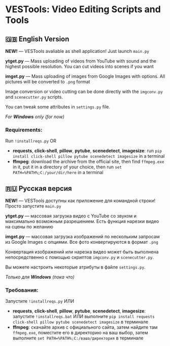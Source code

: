 # VESTools: Video Editing Scripts and Tools

## :uk: English Version

**NEW!** — VESTools avaliable as shell application! Just launch `main.py`

**ytget.py** — Mass uploading of videos from YouTube with sound and the highest possible resolution. You can cut videos into scenes if you want

**imget.py** — Mass uploading of images from Google Images with options. All pictures will be converted to `.png` format

Image conversion or video cutting can be done directly with the `imgconv.py` and `scenecutter.py` scripts.

You can tweak some attributes in `settings.py` file.

_For **Windows** only (for now)_

### Requirements:
Run `!installreqs.py` OR

- **requests**, **click-shell**, **pillow**, **pytube**, **scenedetect**, **imagesize**: run `pip install click-shell pillow pytube scenedetect imagesize` in a terminal
- **ffmpeg**: download the archive from the official site, then find `ffmpeg.exe` in it, put it in a directory of your choice, then run `set PATH=%PATH%;C:/your/dir/here` in a terminal


## :ru: Русская версия

**NEW!** — VESTools доступны как приложение для командной строки! Просто запустите `main.py`

**ytget.py** — массовая загрузка видео с YouTube со звуком и максимально возможным разрешением. Есть функция нарезки видео на сцены по желанию

**imget.py** — массовая загрузка изображений по нескольким запросам из Google Images с опциями. Все фото конвертируются в формат `.png`

Конвертация изображений или нарезка видео может быть выполнена непосредственно с помощью скриптов `imgconv.py` и `scenecutter.py`.

Вы можете настроить некоторые атрибуты в файле `settings.py`.

_Только для **Windows** (пока что)_

### Требования:
Запустите `!installreqs.py` ИЛИ

- **requests**, **click-shell**, **pillow**, **pytube**, **scenedetect**, **imagesize**: запустите `!installreqs.bat` ИЛИ выполните `pip install requests click-shell pillow pytube scenedetect imagesize` в терминале
- **ffmpeg**: скачайте архив с официального сайта, затем найдите там `ffmpeg.exe`, поместите его в директорию на ваш выбор, затем выполните `set PATH=%PATH%;C:/ваша/директория` в терминале

